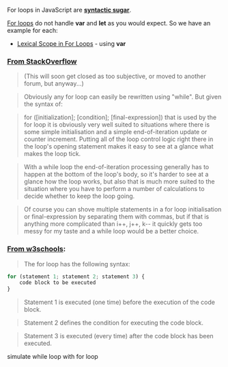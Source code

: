 For loops in JavaScript are [__syntactic sugar__](https://www.quora.com/What-is-syntactic-sugar-in-programming-languages). 

[For loops](https://www.w3schools.com/js/js_loop_for.asp) do not handle __var__ and __let__ as you would expect.  So we have an example for each:
* [Lexical Scope in For Loops](./for-loop-var) - using __var__ 

### [From StackOverflow](https://stackoverflow.com/questions/8109509/in-which-situations-should-i-use-while-loops-instead-for-loops-in-javascript#)
> (This will soon get closed as too subjective, or moved to another forum, but anyway...)

> Obviously any for loop can easily be rewritten using "while". But given the syntax of:

> for ([initialization]; [condition]; [final-expression])
that is used by the for loop it is obviously very well suited to situations where there is some simple initialisation and a simple end-of-iteration update or counter increment. Putting all of the loop control logic right there in the loop's opening statement makes it easy to see at a glance what makes the loop tick.

> With a while loop the end-of-iteration processing generally has to happen at the bottom of the loop's body, so it's harder to see at a glance how the loop works, but also that is much more suited to the situation where you have to perform a number of calculations to decide whether to keep the loop going.

> Of course you can shove multiple statements in a for loop initialisation or final-expression by separating them with commas, but if that is anything more complicated than i++, j++, k-- it quickly gets too messy for my taste and a while loop would be a better choice.

### [From w3schools](https://www.w3schools.com/js/js_loop_for.asp):

> The for loop has the following syntax:

```js
for (statement 1; statement 2; statement 3) {
    code block to be executed
}
```

> Statement 1 is executed (one time) before the execution of the code block.

> Statement 2 defines the condition for executing the code block.

> Statement 3 is executed (every time) after the code block has been executed.

simulate while loop with for loop